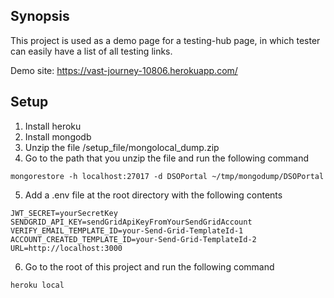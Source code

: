 ## Synopsis

This project is used as a demo page for a testing-hub page, in which tester can easily have a list of all testing links.

Demo site: https://vast-journey-10806.herokuapp.com/

## Setup

1. Install heroku
2. Install mongodb
3. Unzip the file /setup_file/mongolocal_dump.zip
4. Go to the path that you unzip the file and run the following command
```
mongorestore -h localhost:27017 -d DSOPortal ~/tmp/mongodump/DSOPortal
```
5. Add a .env file at the root directory with the following contents
```
JWT_SECRET=yourSecretKey
SENDGRID_API_KEY=sendGridApiKeyFromYourSendGridAccount
VERIFY_EMAIL_TEMPLATE_ID=your-Send-Grid-TemplateId-1
ACCOUNT_CREATED_TEMPLATE_ID=your-Send-Grid-TemplateId-2
URL=http://localhost:3000
```
6. Go to the root of this project and run the following command
```
heroku local
```
